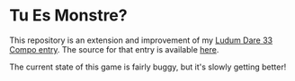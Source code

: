 Tu Es Monstre?
==================

This repository is an extension and improvement of my [Ludum Dare 33 Compo entry](http://ludumdare.com/compo/ludum-dare-33/?action=preview&uid=57780).
The source for that entry is available [here](https://github.com/jodizzle/monster-game).

The current state of this game is fairly buggy, but it's slowly getting better!